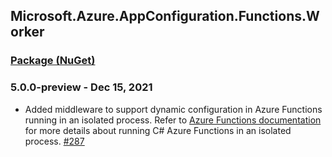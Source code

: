 ## Microsoft.Azure.AppConfiguration.Functions.Worker
### [Package (NuGet)](https://www.nuget.org/packages/Microsoft.Azure.AppConfiguration.Functions.Worker)

### 5.0.0-preview - Dec 15, 2021
* Added middleware to support dynamic configuration in Azure Functions running in an isolated process. Refer to [Azure Functions documentation](https://docs.microsoft.com/en-us/azure/azure-functions/dotnet-isolated-process-guide) for more details about running C# Azure Functions in an isolated process. [#287](https://github.com/Azure/AppConfiguration-DotnetProvider/issues/287)